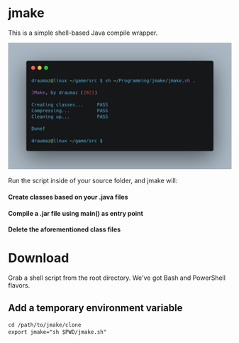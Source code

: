 # jmake
This is a simple shell-based Java compile wrapper.

![Screenie](https://github.com/draumaz/jmake/raw/main/headline.jpg "Screenshot")

Run the script inside of your source folder, and jmake will:

#### Create classes based on your .java files

#### Compile a .jar file using main() as entry point

#### Delete the aforementioned class files

# Download
Grab a shell script from the root directory. We've got Bash and PowerShell flavors.

## Add a temporary environment variable

```
cd /path/to/jmake/clone
export jmake="sh $PWD/jmake.sh"
```
